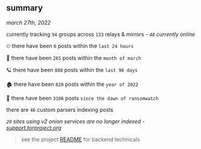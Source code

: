 
## summary
_march 27th, 2022_

currently tracking `94` groups across `133` relays & mirrors - _`48` currently online_

⏲ there have been `6` posts within the `last 24 hours`

🦈 there have been `265` posts within the `month of march`

🪐 there have been `880` posts within the `last 90 days`

🏚 there have been `820` posts within the `year of 2022`

🦕 there have been `3106` posts `since the dawn of ransomwatch`

there are `46` custom parsers indexing posts

_`20` sites using v2 onion services are no longer indexed - [support.torproject.org](https://support.torproject.org/onionservices/v2-deprecation/)_

> see the project [README](https://github.com/thetanz/ransomwatch#ransomwatch--) for backend technicals
